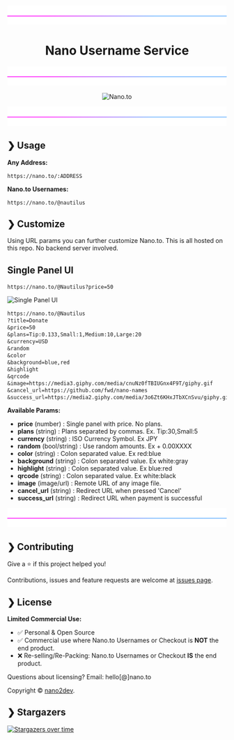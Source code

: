 ![line](https://github.com/fwd/n2/raw/master/.github/line.png)

<h1 align="center">Nano Username Service</h1>

![line](https://github.com/fwd/n2/raw/master/.github/line.png)

<p align="center">
  <img src="https://github.com/fwd/nano/raw/master/dist/images/banner.png" alt="Nano.to" />
</p>

![line](https://github.com/fwd/n2/raw/master/.github/line.png)

## ❯ Usage

**Any Address:**
```text
https://nano.to/:ADDRESS
```

**Nano.to Usernames:**
```text
https://nano.to/@nautilus
```

## ❯ Customize

Using URL params you can further customize Nano.to. This is all hosted on this repo. No backend server involved.

## Single Panel UI

```
https://nano.to/@Nautilus?price=50
```

<img src="https://github.com/fwd/nano/raw/master/dist/single-ui.png" alt="Single Panel UI" />

```text
https://nano.to/@Nautilus
?title=Donate
&price=50
&plans=Tip:0.133,Small:1,Medium:10,Large:20
&currency=USD
&random
&color
&background=blue,red
&highlight
&qrcode
&image=https://media3.giphy.com/media/cnuNz0fTBIUGnx4F9T/giphy.gif
&cancel_url=https://github.com/fwd/nano-names
&success_url=https://media2.giphy.com/media/3o6Zt6KHxJTbXCnSvu/giphy.gif
```

**Available Params:**

- **price** (number) : Single panel with price. No plans.
- **plans** (string) : Plans separated by commas. Ex. Tip:30,Small:5
- **currency** (string) : ISO Currency Symbol. Ex JPY
- **random** (bool/string) : Use random amounts. Ex + 0.00XXXX
- **color** (string) : Colon separated value. Ex red:blue
- **background** (string) : Colon separated value. Ex white:gray
- **highlight** (string) : Colon separated value. Ex blue:red
- **qrcode** (string) : Colon separated value. Ex white:black
- **image** (image/url) : Remote URL of any image file.
- **cancel_url** (string) : Redirect URL when pressed 'Cancel'
- **success_url** (string) : Redirect URL when payment is successful

![line](https://github.com/fwd/n2/raw/master/.github/line.png)

## ❯ Contributing

Give a ⭐️ if this project helped you!

Contributions, issues and feature requests are welcome at [issues page](https://github.com/fwd/nano-names/issues).

## ❯ License

**Limited Commercial Use:**

- ✅ Personal & Open Source
- ✅ Commercial use where Nano.to Usernames or Checkout is **NOT** the end product.
- ❌ Re-selling/Re-Packing: Nano.to Usernames or Checkout **IS** the end product.

Questions about licensing? Email: hello[@]nano.to

Copyright © [nano2dev](https://twitter.com/nano2dev).

## ❯ Stargazers

[![Stargazers over time](https://starchart.cc/fwd/nano-names.svg)](https://github.com/fwd/nano-names)
